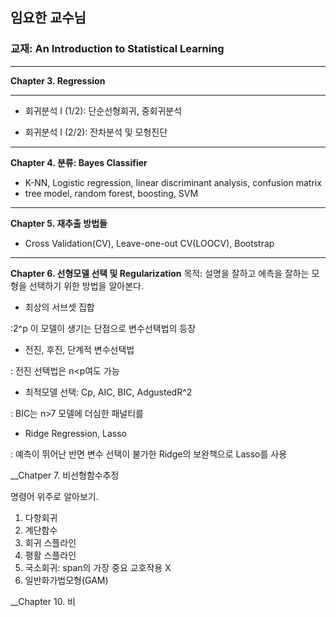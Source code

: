 ## 임요한 교수님
### 교재: An Introduction to Statistical Learning


-------


__Chapter 3. Regression__


------


- 회귀분석 I (1/2): 단순선형회귀, 중회귀분석

- 회귀분석 I (2/2): 잔차분석 및 모형진단

------

__Chapter 4. 분류: Bayes Classifier__

- K-NN, Logistic regression, linear discriminant analysis, confusion matrix
- tree model, random forest, boosting, SVM

------

__Chapter 5. 재추출 방법들__

- Cross Validation(CV), Leave-one-out CV(LOOCV), Bootstrap

------

__Chapter 6. 선형모델 선택 및 Regularization__
목적: 설명을 잘하고 에측을 잘하는 모형을 선택하기 위한 방법을 알아본다.

- 최상의 서브셋 집합

:2^p 이 모델이 생기는 단점으로 변수선택법의 등장

- 전진, 후진, 단계적 변수선택법

: 전진 선택법은 n<p여도 가능

- 최적모델 선택: Cp, AIC, BIC, AdgustedR^2

: BIC는 n>7 모델에 더심한 패널티를 

- Ridge Regression, Lasso

: 예측이 뛰어난 반면 변수 선택이 불가한 Ridge의 보완책으로 Lasso를 사용

__Chatper 7. 비선형함수추정  

명령어 위주로 알아보기.

1. 다항회귀  
2. 계단함수  
3. 회귀 스플라인  
4. 평활 스플라인  
5. 국소회귀: span의 가장 중요  교호작용 X
6. 일반화가법모형(GAM)  

__Chapter 10. 비
